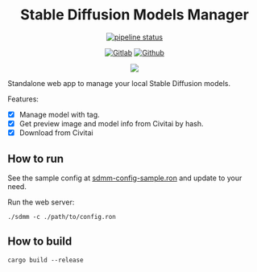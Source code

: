 <div align="center">

Stable Diffusion Models Manager
===============================

[![pipeline status](https://gitlab.com/kimtinh/sdmm/badges/master/pipeline.svg)](https://gitlab.com/kimtinh/sdmm/-/commits/master)

[![Gitlab](https://img.shields.io/badge/gitlab-%23181717.svg?style=for-the-badge&logo=gitlab&logoColor=white)](https://gitlab.com/kimtinh/sdmm)
[![Github](https://img.shields.io/badge/github-%23121011.svg?style=for-the-badge&logo=github&logoColor=white)](https://github.com/dothanhtrung/sdmm)

![](./preview.png)

</div>

Standalone web app to manage your local Stable Diffusion models.

Features:
* [x] Manage model with tag.
* [x] Get preview image and model info from Civitai by hash.
* [x] Download from Civitai

How to run
----------

See the sample config at [sdmm-config-sample.ron](./sdmm-config-sample.ron) and update to your need.

Run the web server:
```shell
./sdmm -c ./path/to/config.ron
```

How to build
------------

```shell
cargo build --release
```